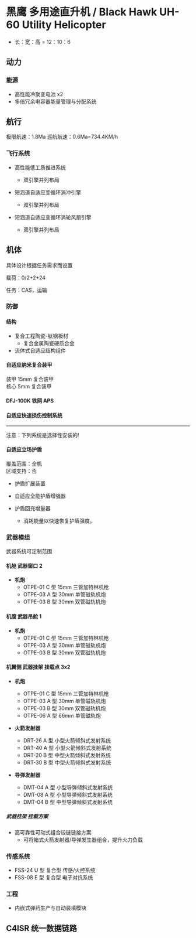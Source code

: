 # 黑鹰 多用途直升机 / Black Hawk UH-60 Utility Helicopter

- 长：宽：高 = 12：10：6

## 动力

### 能源

- 高性能冷聚变电池 x2
- 多倍冗余电容器能量管理与分配系统

## 航行

极限航速：1.8Ma
巡航航速：0.6Ma=734.4KM/h

### 飞行系统

- 高性能低工质推进系统
  - 双引擎并列布局

- 短涵道自适应变循环涡冲引擎
  - 双引擎并列布局

- 短涵道自适应变循环涡轮风扇引擎
  - 双引擎并列布局

## 机体

具体设计根据任务需求而设置

载荷：0/2+2+24

任务：CAS，运输

### 防御

#### 结构

- 复合工程陶瓷-钛钢板材
  - 复合金属陶瓷硬质合金
- 流体式自适应结构组件

#### 自适应纳米复合装甲

装甲 15mm 复合装甲  
核心 5mm 复合装甲

#### DFJ-100K 铁网 APS

#### 自适应快速损伤控制系统

---

注意：下列系统是选择性安装的!

#### 自适应立场护盾

覆盖范围：全机  
区域支持：否

- 护盾扩展装置

- 自适应全能护盾增强器

- 护盾回充增量器
  - 消耗能量以快速恢复护盾强度。

### 武器模组

武器系统可定制范围

#### 机舱 武器窗口 2

- **机炮**
  - OTPE-01 C 型 15mm 三管加特林机枪
  - OTPE-03 A 型 30mm 单管磁轨机炮
  - OTPE-03 B 型 30mm 双管磁轨机炮

#### 机腹 武器吊舱 1

- **机炮**
  - OTPE-01 C 型 15mm 三管加特林机枪
  - OTPE-03 A 型 30mm 单管磁轨机炮
  - OTPE-03 B 型 30mm 双管磁轨机炮

#### 机翼侧 武器挂架 挂载点 3x2

- **机炮**
  - OTPE-01 C 型 15mm 三管加特林机枪
  - OTPE-03 A 型 30mm 单管磁轨机炮
  - OTPE-03 B 型 30mm 双管磁轨机炮
  - OTPE-06 A 型 66mm 单管磁轨炮

- **火箭发射器**
  - DRT-26 A 型 小型火箭倾斜式发射系统
  - DRT-40 A 型 小型火箭倾斜式发射系统
  - DRT-20 B 型 中型火箭倾斜式发射系统
  - DRT-30 B 型 中型火箭倾斜式发射系统

- **导弹发射器**
  - DMT-04 A 型 小型导弹倾斜式发射系统
  - DMT-08 A 型 小型导弹倾斜式发射系统
  - DMT-04 B 型 中型导弹倾斜式发射系统

##### 武器挂架 挂载方案

- 高可靠性可动式组合铰链链接方案
  - 可将箱式火箭发射器/导弹发生器组合，提升火力负载

### 传感系统

- FSS-24 U 型 复合型 传感/火控系统
- FSS-08 E 型 复合型 电子对抗系统

### 工程

- 内嵌式弹药生产与自动装填模块

## C4ISR 统一数据链路
